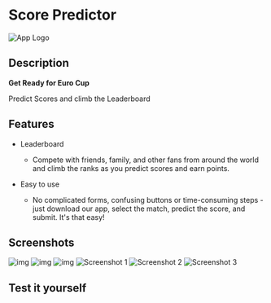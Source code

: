 # Score Predictor

![App Logo](images/logo.png)

## Description
**Get Ready for Euro Cup**

Predict Scores and climb the Leaderboard

## Features

- Leaderboard 
  
  - Compete with friends, family, and other fans from around the world and climb the ranks as you predict scores and earn points.

- Easy to use
  
  - No complicated forms, confusing buttons or time-consuming steps - just download our app, select the match, predict the score, and submit. It's that easy!

## Screenshots

![img](./images/image1.png)
![img](./images/image2.png)
![img](./images/image3.png)
![Screenshot 1](./images/image1.png)
![Screenshot 2](./images/image2.png)
![Screenshot 3](./images/image3.png)

## Test it yourself

